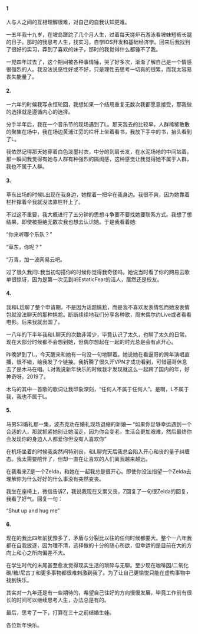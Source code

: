 #### 1
人与人之间的互相理解很难，对自己的自我认知更难。

一五年我十九岁，在坡岛蹉跎了几个月人生，过着每天搓炉石游泳看坡妹短裤长腿的日子。那时的我思考人生，找实习，自学IOS开发和基础经济学。回来后我找到了很好的实习，莽到了喜欢的妹子，那时的我觉得什么都锤不了我。

一晃四年过去了，这个期间被各种事情锤，哭了好多次，渐渐了解自己是一个情感很强烈的人。我没法说感性好或不好，只是理性去思考一切真的很累，而我太容易丧失能量了。



#### 2.

一六年的时候我写永恒轮回，我想如果一个结局重复无数次我都愿意接受，那我做的选择就是遵循内心的选择。

分手半年后，我在一个音乐节的现场遇到了L。那天我去的比较早，人群稀稀散散的聚集在场中，我在场边黄浦江旁的栏杆上坐着看书，我放下手中的书，抬头看到了L。

我依然记得那天她穿着白色泼墨衬衣，中分的到肩长发，在水泥场地的中间站着。那一瞬间我觉得有她与人群有种强烈的隔阂感，这种感觉让我觉得她不属于人群，我也不属于人群。

#### 3.

草东出场的时候L出现在我身边，她撑着一把伞在我身边。我很不爽，因为她靠着栏杆撑着伞我就没法靠栏杆上了。

不过这不重要，我大概进行了五分钟的思想斗争要不要找她要联系方式。我想了想结果，即使被拒绝无数次我也想去认识她。于是我看着她:

“你来听哪个乐队？”

“草东，你呢？”

“万青，加一波网易云吧。

过了很久我问L我当初勾搭你的时候你觉得我奇怪吗。她说当时看了你的网易云歌单很惊讶，因为是第一次见到听EstaticFear的活人，居然还是校友。

#### 4.

我和L尬聊了整个申请期，不是因为话题尴尬，而是我不喜欢发表情包而她没表情包就没法聊天的那种尴尬。断断续续地我们分享各种歌，周末偶尔约Live或者看看电影。后来我就出国了。

一八年的下半年我和L聊天的次数非常少，毕竟认识了太久，也聊了太久的日常。现在大部分时候都不会想到她，但偶尔想起在一起的时光总是会有点开心。

昨晚梦到了L，今天醒来和她有一句没一句地聊着。她说她在看逼哥的跨年演唱直播，很不错，给我发了个链接。我折腾了很久开VPN才成功看到，可惜逼哥休息去了是木马在唱。L对我说新年快乐的时候我才发现就这么一起跨了国内的年，好神奇呀，2019了。

木马的其中一首歌的歌词让我印象深刻，“任何人不属于任何人”。是啊，L不属于我，我也不属于L。

#### 5.

马男S3婚礼那一集，波杰克劝在婚礼现场退缩的新娘— “如果你足够幸运遇到一个合适的人，那就抓紧她别让她溜走，因为你会变老，生活会更加艰难，然后最终你会发现你的身边人人都爱你但没有人喜欢你”

在机场坐着的时候我突然间特别丧，和L聊完天后我总会陷入开心和丧的量子纠缠态。我太需要陪伴了，但却一直在让喜欢的人们离我越来越远。

在我看来Z是一个Zelda，和她在一起我总是很开心。即使你没法指望一个Zelda去理解你为什么好好的什么事没有突然变丧。

我坐在座椅上，微信告诉Z，我说我现在又累又丧，Z回复了一句很Zelda的回复，我看了好气。回复一句：

“Shut up and hug me”

#### 6.

现在的我比四年前犹豫多了，矛盾与分裂比以往的任何时候都要大。整个一八年我都在自我放逐，因为理不清，选择做的十分的随心所欲，但幸运的是目前在大的方向上和心之所向偏差不大。

在学生时代的末尾甚至愈发觉得现实生活的琐碎与无聊。至少现在咖啡因/二氧化碳/糖/尼古丁和更多事物都很难刺激到我了。为了让自己更愉悦只能在虚构事物中找到快乐。

其实对一九年还是有一些期待的，希望自己往好的方向慢慢发展，毕竟工作前有很长的时间可以继续思考人生，办法总是有的。

最后，思考了一下，打算在三十之前结婚生娃。

各位新年快乐。